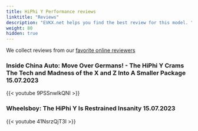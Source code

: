 ```yaml
---
title: HiPhi Y Performance reviews
linktitle: "Reviews"
description: "EVKX.net helps you find the best review for this model. "
weight: 80
hidden: true
---
```

We collect reviews from our [favorite online reviewers](/guides/evreviewers/)

### Inside China Auto: Move Over Germans! - The HiPhi Y Crams The Tech and Madness of the X and Z Into A Smaller Package 15.07.2023

{{< youtube 9PSSnwIkQNI >}}

### Wheelsboy: The HiPhi Y Is Restrained Insanity 15.07.2023

{{< youtube 41NsrzQjT3I >}}

